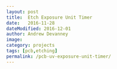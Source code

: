 ```yaml
---
layout: post
title:  Etch Exposure Unit Timer
date:   2016-11-28
dateModified: 2016-12-01
author: Andrew Devanney
image:
category: projects
tags: [pcb,etching]
permalink: /pcb-uv-exposure-unit-timer/
---
```


<!--more-->
